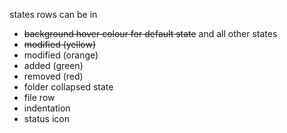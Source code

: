 states rows can be in

- ~~background hover colour for default state~~ and all other states
- ~~modified (yellow)~~
- modified (orange)
- added (green)
- removed (red)
- folder collapsed state
- file row
- indentation
- status icon